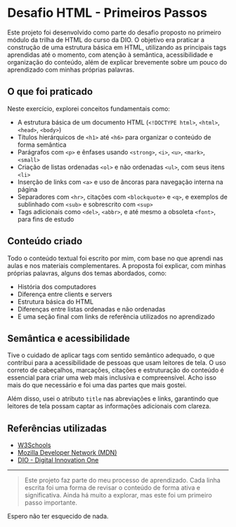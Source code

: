 # Desafio HTML - Primeiros Passos

Este projeto foi desenvolvido como parte do desafio proposto no primeiro módulo da trilha de HTML do curso da DIO. O objetivo era praticar a construção de uma estrutura básica em HTML, utilizando as principais tags aprendidas até o momento, com atenção à semântica, acessibilidade e organização do conteúdo, além de explicar brevemente sobre um pouco do aprendizado com minhas próprias palavras.

## O que foi praticado

Neste exercício, explorei conceitos fundamentais como:

- A estrutura básica de um documento HTML (`<!DOCTYPE html>`, `<html>`, `<head>`, `<body>`)
- Títulos hierárquicos de `<h1>` até `<h6>` para organizar o conteúdo de forma semântica
- Parágrafos com `<p>` e ênfases usando `<strong>`, `<i>`, `<u>`, `<mark>`, `<small>`
- Criação de listas ordenadas `<ol>` e não ordenadas `<ul>`, com seus itens `<li>`
- Inserção de links com `<a>` e uso de âncoras para navegação interna na página
- Separadores com `<hr>`, citações com `<blockquote>` e `<q>`, e exemplos de sublinhado com `<sub>` e sobrescrito com `<sup>`
- Tags adicionais como `<del>`, `<abbr>`, e até mesmo a obsoleta `<font>`, para fins de estudo

## Conteúdo criado

Todo o conteúdo textual foi escrito por mim, com base no que aprendi nas aulas e nos materiais complementares. A proposta foi explicar, com minhas próprias palavras, alguns dos temas abordados, como:

- História dos computadores
- Diferença entre clients e servers
- Estrutura básica do HTML
- Diferenças entre listas ordenadas e não ordenadas
- E uma seção final com links de referência utilizados no aprendizado

## Semântica e acessibilidade

Tive o cuidado de aplicar tags com sentido semântico adequado, o que contribui para a acessibilidade de pessoas que usam leitores de tela. O uso correto de cabeçalhos, marcações, citações e estruturação do conteúdo é essencial para criar uma web mais inclusiva e compreensível. Acho isso mais do que necessário e foi uma das partes que mais gostei.

Além disso, usei o atributo `title` nas abreviações e links, garantindo que leitores de tela possam captar as informações adicionais com clareza.

## Referências utilizadas

- [W3Schools](https://www.w3schools.com)
- [Mozilla Developer Network (MDN)](https://developer.mozilla.org/pt-BR/)
- [DIO - Digital Innovation One](https://www.dio.me)

---

> Este projeto faz parte do meu processo de aprendizado. Cada linha escrita foi uma forma de revisar o conteúdo de forma ativa e significativa. Ainda há muito a explorar, mas este foi um primeiro passo importante.

Espero não ter esquecido de nada. 
